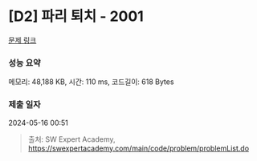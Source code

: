 # [D2] 파리 퇴치 - 2001 

[문제 링크](https://swexpertacademy.com/main/code/problem/problemDetail.do?contestProbId=AV5PzOCKAigDFAUq) 

### 성능 요약

메모리: 48,188 KB, 시간: 110 ms, 코드길이: 618 Bytes

### 제출 일자

2024-05-16 00:51



> 출처: SW Expert Academy, https://swexpertacademy.com/main/code/problem/problemList.do